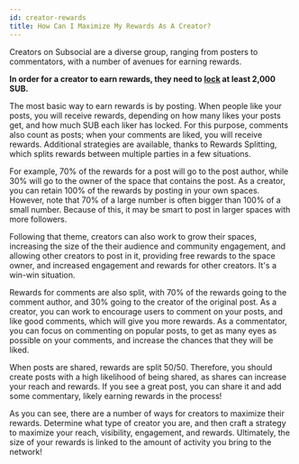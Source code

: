 ```yaml
---
id: creator-rewards
title: How Can I Maximize My Rewards As A Creator?
---
```


Creators on Subsocial are a diverse group, ranging from posters to commentators, with a number of avenues for earning rewards.

**In order for a creator to earn rewards, they need to [lock](https://sub.id/creators) at least 2,000 SUB.**

The most basic way to earn rewards is by posting. When people like your posts, you will receive rewards, 
depending on how many likes your posts get, and how much SUB each liker has locked. 
For this purpose, comments also count as posts; when your comments are liked, you will receive rewards. 
Additional strategies are available, thanks to Rewards Splitting, which splits rewards between multiple parties in a few situations.

For example, 70% of the rewards for a post will go to the post author, while 30% will go to the owner of the space that contains the post. 
As a creator, you can retain 100% of the rewards by posting in your own spaces. 
However, note that 70% of a large number is often bigger than 100% of a small number. 
Because of this, it may be smart to post in larger spaces with more followers.

Following that theme, creators can also work to grow their spaces, increasing the size of the their audience and community engagement, 
and allowing other creators to post in it, providing free rewards to the space owner, and increased engagement and rewards for other creators. 
It's a win-win situation.

Rewards for comments are also split, with 70% of the rewards going to the comment author, and 30% going to the creator of the original post. 
As a creator, you can work to encourage users to comment on your posts, and like good comments, which will give you more rewards. 
As a commentator, you can focus on commenting on popular posts, to get as many eyes as possible on your comments, 
and increase the chances that they will be liked.

When posts are shared, rewards are split 50/50. Therefore, you should create posts with a high likelihood of being shared, 
as shares can increase your reach and rewards. If you see a great post, you can share it and add some commentary, likely earning rewards in the process!

As you can see, there are a number of ways for creators to maximize their rewards. 
Determine what type of creator you are, and then craft a strategy to maximize your reach, visibility, engagement, and rewards. 
Ultimately, the size of your rewards is linked to the amount of activity you bring to the network!
